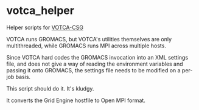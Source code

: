 # votca_helper
Helper scripts for [VOTCA-CSG](http://www.votca.org)

VOTCA runs GROMACS, but VOTCA's utilities themselves are only multithreaded, 
while GROMACS runs MPI across multiple hosts.

Since VOTCA hard codes the GROMACS invocation into an XML settings file, 
and does not give a way of reading the environment variables and passing
it onto GROMACS, the settings file needs to be modified on a per-job
basis.

This script should do it. It's kludgy.

It converts the Grid Engine hostfile to Open MPI format.
